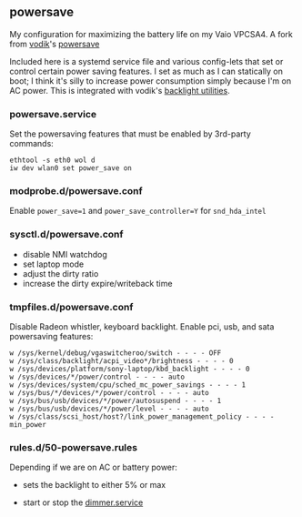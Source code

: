 ## powersave

My configuration for maximizing the battery life on my Vaio VPCSA4. A fork
from [vodik](https://github.com/vodik)'s
[powersave](https://github.com/vodik/powersave)

Included here is a systemd service file and various config-lets that set or
control certain power saving features. I set as much
as I can statically on boot; I think it's silly to increase power
consumption simply because I'm on AC power. This is integrated with vodik's
[backlight utilities][backlight].

### powersave.service

Set the powersaving features that must be enabled by 3rd-party commands:

```
ethtool -s eth0 wol d
iw dev wlan0 set power_save on
```

### modprobe.d/powersave.conf

Enable `power_save=1` and `power_save_controller=Y` for `snd_hda_intel`

### sysctl.d/powersave.conf

- disable NMI watchdog
- set laptop mode
- adjust the dirty ratio
- increase the dirty expire/writeback time

### tmpfiles.d/powersave.conf

Disable Radeon whistler, keyboard backlight. Enable pci, usb, and sata powersaving features:

```
w /sys/kernel/debug/vgaswitcheroo/switch - - - - OFF
w /sys/class/backlight/acpi_video*/brightness - - - - 0
w /sys/devices/platform/sony-laptop/kbd_backlight - - - - 0
w /sys/devices/*/power/control - - - - auto
w /sys/devices/system/cpu/sched_mc_power_savings - - - - 1
w /sys/bus/*/devices/*/power/control - - - - auto
w /sys/bus/usb/devices/*/power/autosuspend - - - - 1
w /sys/bus/usb/devices/*/power/level - - - - auto
w /sys/class/scsi_host/host?/link_power_management_policy - - - - min_power
```

### rules.d/50-powersave.rules

Depending if we are on AC or battery power:

- sets the backlight to either 5% or max
- start or stop the [dimmer.service][backlight]

  [backlight]: https://github.com/vodik/backlight-utils
